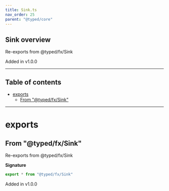 ```yaml
---
title: Sink.ts
nav_order: 25
parent: "@typed/core"
---
```


## Sink overview

Re-exports from @typed/fx/Sink

Added in v1.0.0

---

<h2 class="text-delta">Table of contents</h2>

- [exports](#exports)
  - [From "@typed/fx/Sink"](#from-typedfxsink)

---

# exports

## From "@typed/fx/Sink"

Re-exports from @typed/fx/Sink

**Signature**

```ts
export * from "@typed/fx/Sink"
```

Added in v1.0.0
